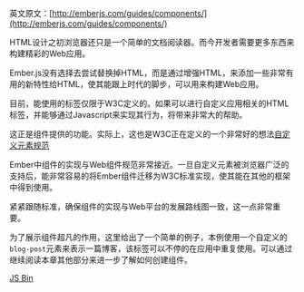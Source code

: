 英文原文：[http://emberjs.com/guides/components/](http://emberjs.com/guides/components/)

HTML设计之初浏览器还只是一个简单的文档阅读器。而今开发者需要更多东西来构建精彩的Web应用。

Ember.js没有选择去尝试替换掉HTML，而是通过增强HTML，来添加一些非常有用的新特性给HTML，使其能跟上时代的脚步，可以用来构建Web应用。

目前，能使用的标签仅限于W3C定义的。如果可以进行自定义应用相关的HTML标签，并能够通过Javascript来实现其行为，将带来非常大的帮助。

这正是组件提供的功能。实际上，这也是W3C正在定义的一个非常好的想法[自定义元素规范](https://dvcs.w3.org/hg/webcomponents/raw-file/tip/spec/custom/index.html)

Ember中组件的实现与Web组件规范非常接近。一旦自定义元素被浏览器广泛的支持后，能非常容易的将Ember组件迁移为W3C标准实现，使其能在其他的框架中得到使用。

紧紧跟随标准，确保组件的实现与Web平台的发展路线图一致，这一点非常重要。

为了展示组件超凡的作用，这里给出了一个简单的例子，本例使用一个自定义的`blog-post`元素来表示一篇博客，该标签可以不停的在应用中重复使用。可以通过继续阅读本章其他部分来进一步了解如何创建组件。

<a class="jsbin-embed" href="http://jsbin.com/ifuxey/2/embed?live">JS Bin</a><script src="http://static.jsbin.com/js/embed.js"></script>
